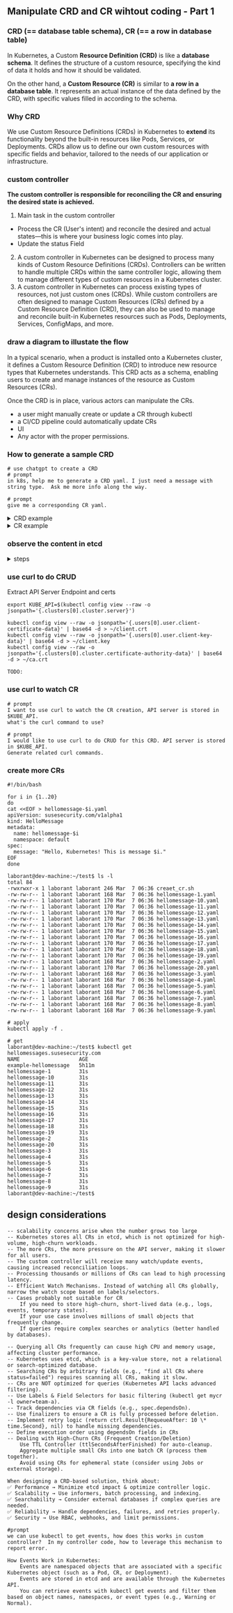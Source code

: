 ## Manipulate CRD and CR wihtout coding - Part 1

### CRD (== database table schema), CR (== a row in database table)

In Kubernetes, a Custom **Resource Definition (CRD)** is like a **database schema**. It defines the structure of a custom resource, specifying the kind of data it holds and how it should be validated.

On the other hand, a **Custom Resource (CR)** is similar to **a row in a database table**. It represents an actual instance of the data defined by the CRD, with specific values filled in according to the schema.

### Why CRD

We use Custom Resource Definitions (CRDs) in Kubernetes to **extend** its functionality beyond the built-in resources like Pods, Services, or Deployments. CRDs allow us to define our own custom resources with specific fields and behavior, tailored to the needs of our application or infrastructure.

### custom controller

**The custom controller is responsible for reconciling the CR and ensuring the desired state is achieved.**

1. Main task in the custom controller

- Process the CR (User's intent) and reconcile the desired and actual states—this is where your business logic comes into play.
- Update the status Field

2. A custom controller in Kubernetes can be designed to process many kinds of Custom Resource Definitions (CRDs). Controllers can be written to handle multiple CRDs within the same controller logic, allowing them to manage different types of custom resources in a Kubernetes cluster.
3. A custom controller in Kubernetes can process existing types of resources, not just custom ones (CRDs). While custom controllers are often designed to manage Custom Resources (CRs) defined by a Custom Resource Definition (CRD), they can also be used to manage and reconcile built-in Kubernetes resources such as Pods, Deployments, Services, ConfigMaps, and more.

### draw a diagram to illustate the flow

In a typical scenario, when a product is installed onto a Kubernetes cluster, it defines a Custom Resource Definition (CRD) to introduce new resource types that Kubernetes understands. This CRD acts as a schema, enabling users to create and manage instances of the resource as Custom Resources (CRs).

Once the CRD is in place, various actors can manipulate the CRs.

- a user might manually create or update a CR through kubectl
- a CI/CD pipeline could automatically update CRs
- UI
- Any actor with the proper permissions.

### How to generate a sample CRD

```
# use chatgpt to create a CRD
# prompt
in k8s, help me to generate a CRD yaml. I just need a message with string type.  Ask me more info along the way.

# prompt
give me a corresponding CR yaml.

```

<details><summary>CRD example</summary>

```
apiVersion: apiextensions.k8s.io/v1
kind: CustomResourceDefinition
metadata:
  name: hellomessages.susesecurity.com
spec:
  group: susesecurity.com
  names:
    kind: HelloMessage
    listKind: HelloMessageList
    plural: hellomessages
    singular: hellomessage
  scope: Namespaced
  versions:
    - name: v1alpha1
      served: true
      storage: true
      schema:
        openAPIV3Schema:
          type: object
          properties:
            apiVersion:
              type: string
            kind:
              type: string
            metadata:
              type: object
            spec:
              type: object
              properties:
                message:
                  type: string

```

</details>

<details><summary>CR example</summary>

```
apiVersion: susesecurity.com/v1alpha1
kind: HelloMessage
metadata:
  name: example-hellomessage
  namespace: default
spec:
  message: "Hello, Kubernetes!"

```

</details>

### observe the content in etcd

<details><summary>steps</summary>

```
# find etcd pod
kubectl get pod -n kube-system

# exec into it
kubectl exec -it etcd-cplane-01 -n kube-system -- sh

# set environment variables
export ETCDCTL_API=3
export ETCDCTL_CACERT=/etc/kubernetes/pki/etcd/ca.crt
export ETCDCTL_CERT=/etc/kubernetes/pki/etcd/server.crt
export ETCDCTL_KEY=/etc/kubernetes/pki/etcd/server.key
export ETCDCTL_ENDPOINTS=https://127.0.0.1:2379

# List all keys stored in etcd
etcdctl get "" --prefix --keys-only

👉 /registry/susesecurity.com/hellomessages/default/example-hellomessage

# Get content given a key
etcdctl get /registry/susesecurity.com/hellomessages/default/example-hellomessage

# notes
    /registry/pods/         - Stores pod information
    /registry/deployments/  - Stores deployments
    /registry/services/     - Stores services
    /registry/nodes/        - Stores node information
    /registry/secrets/      - Stores secrets (encrypted if encryption is enabled)

```

</details>

### use curl to do CRUD

Extract API Server Endpoint and certs

```
export KUBE_API=$(kubectl config view --raw -o jsonpath='{.clusters[0].cluster.server}')

kubectl config view --raw -o jsonpath='{.users[0].user.client-certificate-data}' | base64 -d > ~/client.crt
kubectl config view --raw -o jsonpath='{.users[0].user.client-key-data}' | base64 -d > ~/client.key
kubectl config view --raw -o jsonpath='{.clusters[0].cluster.certificate-authority-data}' | base64 -d > ~/ca.crt
```

```
TODO:
```

### use curl to watch CR

```
# prompt
I want to use curl to watch the CR creation, API server is stored in $KUBE_API.
what's the curl command to use?

# prompt
I would like to use curl to do CRUD for this CRD. API server is stored in $KUBE_API.
Generate related curl commands.

```

### create more CRs

```
#!/bin/bash

for i in {1..20}
do
cat <<EOF > hellomessage-$i.yaml
apiVersion: susesecurity.com/v1alpha1
kind: HelloMessage
metadata:
  name: hellomessage-$i
  namespace: default
spec:
  message: "Hello, Kubernetes! This is message $i."
EOF
done

```

```
laborant@dev-machine:~/test$ ls -l
total 84
-rwxrwxr-x 1 laborant laborant 246 Mar  7 06:36 creaet_cr.sh
-rw-rw-r-- 1 laborant laborant 168 Mar  7 06:36 hellomessage-1.yaml
-rw-rw-r-- 1 laborant laborant 170 Mar  7 06:36 hellomessage-10.yaml
-rw-rw-r-- 1 laborant laborant 170 Mar  7 06:36 hellomessage-11.yaml
-rw-rw-r-- 1 laborant laborant 170 Mar  7 06:36 hellomessage-12.yaml
-rw-rw-r-- 1 laborant laborant 170 Mar  7 06:36 hellomessage-13.yaml
-rw-rw-r-- 1 laborant laborant 170 Mar  7 06:36 hellomessage-14.yaml
-rw-rw-r-- 1 laborant laborant 170 Mar  7 06:36 hellomessage-15.yaml
-rw-rw-r-- 1 laborant laborant 170 Mar  7 06:36 hellomessage-16.yaml
-rw-rw-r-- 1 laborant laborant 170 Mar  7 06:36 hellomessage-17.yaml
-rw-rw-r-- 1 laborant laborant 170 Mar  7 06:36 hellomessage-18.yaml
-rw-rw-r-- 1 laborant laborant 170 Mar  7 06:36 hellomessage-19.yaml
-rw-rw-r-- 1 laborant laborant 168 Mar  7 06:36 hellomessage-2.yaml
-rw-rw-r-- 1 laborant laborant 170 Mar  7 06:36 hellomessage-20.yaml
-rw-rw-r-- 1 laborant laborant 168 Mar  7 06:36 hellomessage-3.yaml
-rw-rw-r-- 1 laborant laborant 168 Mar  7 06:36 hellomessage-4.yaml
-rw-rw-r-- 1 laborant laborant 168 Mar  7 06:36 hellomessage-5.yaml
-rw-rw-r-- 1 laborant laborant 168 Mar  7 06:36 hellomessage-6.yaml
-rw-rw-r-- 1 laborant laborant 168 Mar  7 06:36 hellomessage-7.yaml
-rw-rw-r-- 1 laborant laborant 168 Mar  7 06:36 hellomessage-8.yaml
-rw-rw-r-- 1 laborant laborant 168 Mar  7 06:36 hellomessage-9.yaml
```

```
# apply
kubectl apply -f .

# get
laborant@dev-machine:~/test$ kubectl get hellomessages.susesecurity.com
NAME                   AGE
example-hellomessage   5h11m
hellomessage-1         31s
hellomessage-10        31s
hellomessage-11        31s
hellomessage-12        31s
hellomessage-13        31s
hellomessage-14        31s
hellomessage-15        31s
hellomessage-16        31s
hellomessage-17        31s
hellomessage-18        31s
hellomessage-19        31s
hellomessage-2         31s
hellomessage-20        31s
hellomessage-3         31s
hellomessage-4         31s
hellomessage-5         31s
hellomessage-6         31s
hellomessage-7         31s
hellomessage-8         31s
hellomessage-9         31s
laborant@dev-machine:~/test$
```

## design considerations

```
-- scalability concerns arise when the number grows too large
-- Kubernetes stores all CRs in etcd, which is not optimized for high-volume, high-churn workloads.
-- The more CRs, the more pressure on the API server, making it slower for all users.
-- The custom controller will receive many watch/update events, causing increased reconciliation loops.
-- Processing thousands or millions of CRs can lead to high processing latency.
-- Efficient Watch Mechanisms. Instead of watching all CRs globally, narrow the watch scope based on labels/selectors.
-- Cases probably not suitable for CR
    If you need to store high-churn, short-lived data (e.g., logs, events, temporary states).
    If your use case involves millions of small objects that frequently change.
    If queries require complex searches or analytics (better handled by databases).

-- Querying all CRs frequently can cause high CPU and memory usage, affecting cluster performance.
-- Kubernetes uses etcd, which is a key-value store, not a relational or search-optimized database.
-- Searching CRs by arbitrary fields (e.g., "find all CRs where status=failed") requires scanning all CRs, making it slow.
-- CRs are NOT optimized for queries (Kubernetes API lacks advanced filtering).
-- Use Labels & Field Selectors for basic filtering (kubectl get mycr -l owner=team-a).
-- Track dependencies via CR fields (e.g., spec.dependsOn).
-- Use finalizers to ensure a CR is fully processed before deletion.
-- Implement retry logic (return ctrl.Result{RequeueAfter: 10 \* time.Second}, nil) to handle missing dependencies.
-- Define execution order using dependsOn fields in CRs
-- Dealing with High-Churn CRs (Frequent Creation/Deletion)
    Use TTL Controller (ttlSecondsAfterFinished) for auto-cleanup.
    Aggregate multiple small CRs into one batch CR (process them together).
    Avoid using CRs for ephemeral state (consider using Jobs or external storage).

When designing a CRD-based solution, think about:
✅ Performance → Minimize etcd impact & optimize controller logic.
✅ Scalability → Use informers, batch processing, and indexing.
✅ Searchability → Consider external databases if complex queries are needed.
✅ Reliability → Handle dependencies, failures, and retries properly.
✅ Security → Use RBAC, webhooks, and limit permissions.
```

```
#prompt
we can use kubectl to get events, how does this works in custom controller?  In my controller code, how to leverage this mechanism to report error.

How Events Work in Kubernetes:
    Events are namespaced objects that are associated with a specific Kubernetes object (such as a Pod, CR, or Deployment).
    Events are stored in etcd and are available through the Kubernetes API.
    You can retrieve events with kubectl get events and filter them based on object names, namespaces, or event types (e.g., Warning or Normal).
```
